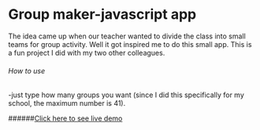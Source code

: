 # Group maker-javascript app

The idea came up when our teacher wanted to divide the class into small teams for group activity.
Well it got inspired me to do this small app.
This is a fun project I did with my two other colleagues.

###### How to use
-just type how many groups you want (since I did this specifically for my school, the maximum number is 41).

######[Click here to see live demo](https://groupmaker.netlify.app/)
